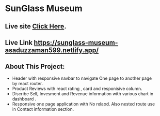 # SunGlass Museum

 ## Live site [Click Here](https://sunglass-museum-asaduzzaman599.netlify.app/).
 ## Live Link https://sunglass-museum-asaduzzaman599.netlify.app/




## About This Project:

- Header with responsive navbar to navigate One page to another page by react router.
- Product Reviews with react rating , card and responisive column.
- Discribe Sell, Invesment and Revenue information with various chart in dashboard . 
- Responsive one page application with No relaod. Also nested route use in  Contact information section.
